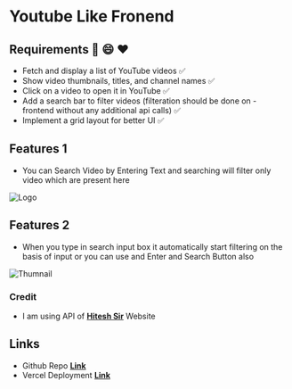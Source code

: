 # Youtube Like Fronend

## Requirements 🚀 😄 ❤️

- Fetch and display a list of YouTube videos ✅
- Show video thumbnails, titles, and channel names ✅
- Click on a video to open it in YouTube ✅
- Add a search bar to filter videos (filteration should be done on - frontend without any additional api calls) ✅
- Implement a grid layout for better UI ✅

## Features 1
- You can Search Video by Entering Text and searching will filter only video which are present here 

![Logo](https://res.cloudinary.com/dzicgyxpx/image/upload/v1742468205/sgvmdjwb1p6kkuj1xbvj.png)

## Features 2
- When you type in search input box it automatically start filtering on the basis of input or you can use and Enter and Search Button also

![Thumnail](https://res.cloudinary.com/dzicgyxpx/image/upload/v1742468206/dmncaqaulzlt1pwndypa.png)

### Credit
- I am using API of **[Hitesh Sir](https://freeapi.hashnode.space/api-guide/apireference/getYoutubeVideos)** Website

## Links
 - Github Repo **[Link](https://github.com/nippiyadav/youtubefrontend)**
 - Vercel Deployment **[Link](https://youtubefrontend-gx6eivwq9-nippiyadavs-projects.vercel.app/)**
